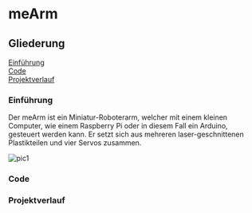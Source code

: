 # meArm

## Gliederung
[Einführung](#einf)<br>
[Code](#code)<br>
[Projektverlauf](#verl)<br>

### Einführung<a name="einf"></a>
Der meArm ist ein Miniatur-Roboterarm, welcher mit einem kleinen Computer, wie einem Raspberry Pi oder in diesem Fall ein Arduino, gesteuert werden kann. Er setzt sich aus mehreren laser-geschnittenen Plastikteilen und vier Servos zusammen.

![pic1](new/2012-01.jpg "meArm Beispielbild")

### Code<a name="code"></a>

### Projektverlauf<a name="verl"></a>
